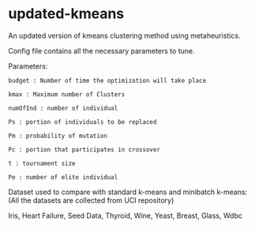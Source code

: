 # updated-kmeans
An updated version of kmeans clustering method using metaheuristics. 

Config file contains all the necessary parameters to tune. 

Parameters: 

    budget : Number of time the optimization will take place
    
    kmax : Maximum number of Clusters
    
    numOfInd : number of individual
    
    Ps : portion of individuals to be replaced
    
    Pm : probability of mutation 
    
    Pc : portion that participates in crossover
    
    t : tournament size
    
    Pe : number of elite individual

Dataset used to compare with standard k-means and minibatch k-means: (All the datasets are collected from UCI repository) 
   
   Iris, Heart Failure, 
    Seed Data, 
    Thyroid, 
    Wine, 
    Yeast, 
    Breast, 
    Glass, 
    Wdbc


    
